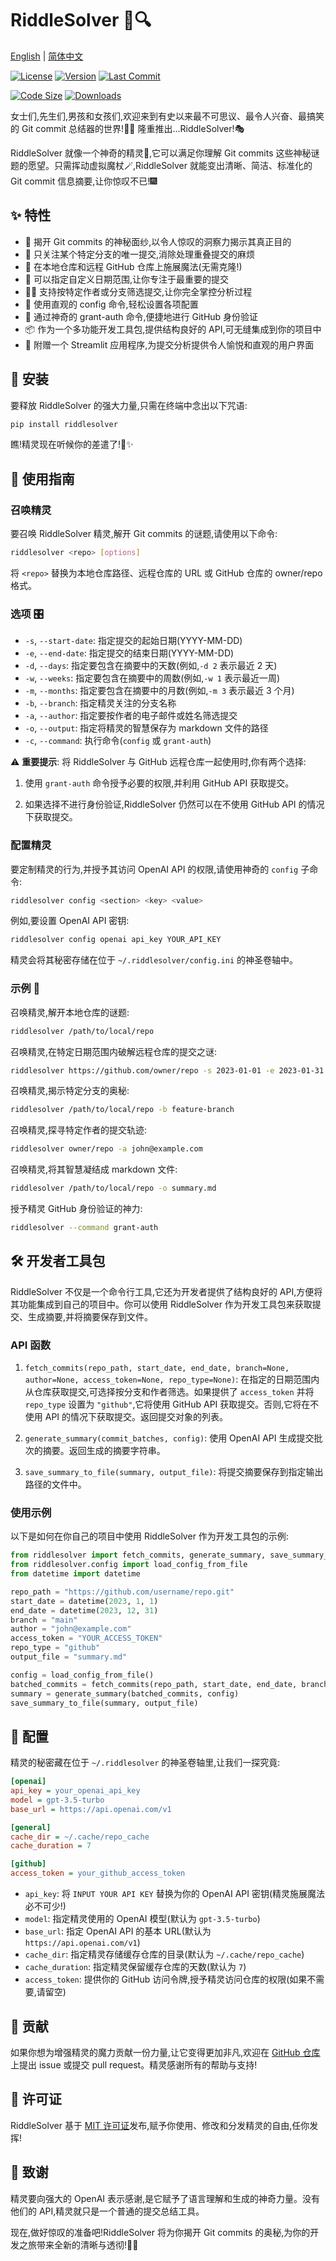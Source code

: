 # RiddleSolver 🎩🔍

[English](README.md) | [简体中文](README.zh-CN.md)

[![License](https://img.shields.io/badge/license-MIT-green.svg)](https://opensource.org/licenses/MIT)
[![Version](https://img.shields.io/badge/version-0.1.9-blue.svg)](https://github.com/AnomalyBound/riddlesolver)
[![Last Commit](https://img.shields.io/github/last-commit/AnomalyBound/riddlesolver)](https://github.com/AnomalyBound/riddlesolver/commits)

[![Code Size](https://img.shields.io/github/languages/code-size/AnomalyBound/riddlesolver)](https://github.com/AnomalyBound/riddlesolver)
[![Downloads](https://img.shields.io/pypi/dm/riddlesolver)](https://pypi.org/project/riddlesolver/)

女士们,先生们,男孩和女孩们,欢迎来到有史以来最不可思议、最令人兴奋、最搞笑的 Git commit 总结器的世界!🤯🎪 隆重推出...RiddleSolver!🎭

RiddleSolver 就像一个神奇的精灵🧞‍,它可以满足你理解 Git commits 这些神秘谜题的愿望。只需挥动虚拟魔杖🪄,RiddleSolver 就能变出清晰、简洁、标准化的 Git commit 信息摘要,让你惊叹不已!🎆

## ✨ 特性

- 🔮 揭开 Git commits 的神秘面纱,以令人惊叹的洞察力揭示其真正目的
- 🎯 只关注某个特定分支的唯一提交,消除处理重叠提交的麻烦
- 🌿 在本地仓库和远程 GitHub 仓库上施展魔法(无需克隆!)
- 📅 可以指定自定义日期范围,让你专注于最重要的提交
- 🧙‍♂️ 支持按特定作者或分支筛选提交,让你完全掌控分析过程
- 🔧 使用直观的 config 命令,轻松设置各项配置
- 🔑 通过神奇的 grant-auth 命令,便捷地进行 GitHub 身份验证
- 📦 作为一个多功能开发工具包,提供结构良好的 API,可无缝集成到你的项目中
- 🎨 附赠一个 Streamlit 应用程序,为提交分析提供令人愉悦和直观的用户界面

## 🧪 安装

要释放 RiddleSolver 的强大力量,只需在终端中念出以下咒语:

```bash
pip install riddlesolver
```

瞧!精灵现在听候你的差遣了!🧞️✨

## 📖 使用指南

### 召唤精灵

要召唤 RiddleSolver 精灵,解开 Git commits 的谜题,请使用以下命令:

```bash
riddlesolver <repo> [options]
```

将 `<repo>` 替换为本地仓库路径、远程仓库的 URL 或 GitHub 仓库的 owner/repo 格式。

### 选项 🎛️

- `-s`, `--start-date`: 指定提交的起始日期(YYYY-MM-DD)
- `-e`, `--end-date`: 指定提交的结束日期(YYYY-MM-DD) 
- `-d`, `--days`: 指定要包含在摘要中的天数(例如,`-d 2` 表示最近 2 天)
- `-w`, `--weeks`: 指定要包含在摘要中的周数(例如,`-w 1` 表示最近一周)
- `-m`, `--months`: 指定要包含在摘要中的月数(例如,`-m 3` 表示最近 3 个月)
- `-b`, `--branch`: 指定精灵关注的分支名称
- `-a`, `--author`: 指定要按作者的电子邮件或姓名筛选提交
- `-o`, `--output`: 指定将精灵的智慧保存为 markdown 文件的路径
- `-c`, `--command`: 执行命令(`config` 或 `grant-auth`)

⚠️ **重要提示**: 将 RiddleSolver 与 GitHub 远程仓库一起使用时,你有两个选择:

1. 使用 `grant-auth` 命令授予必要的权限,并利用 GitHub API 获取提交。

2. 如果选择不进行身份验证,RiddleSolver 仍然可以在不使用 GitHub API 的情况下获取提交。

### 配置精灵

要定制精灵的行为,并授予其访问 OpenAI API 的权限,请使用神奇的 `config` 子命令:

```bash
riddlesolver config <section> <key> <value>
```

例如,要设置 OpenAI API 密钥:

```bash
riddlesolver config openai api_key YOUR_API_KEY
```

精灵会将其秘密存储在位于 `~/.riddlesolver/config.ini` 的神圣卷轴中。

### 示例 🌟

召唤精灵,解开本地仓库的谜题:

```bash
riddlesolver /path/to/local/repo
```

召唤精灵,在特定日期范围内破解远程仓库的提交之谜:

```bash
riddlesolver https://github.com/owner/repo -s 2023-01-01 -e 2023-01-31
```

召唤精灵,揭示特定分支的奥秘:

```bash
riddlesolver /path/to/local/repo -b feature-branch
```

召唤精灵,探寻特定作者的提交轨迹:

```bash
riddlesolver owner/repo -a john@example.com
```  

召唤精灵,将其智慧凝结成 markdown 文件:

```bash
riddlesolver /path/to/local/repo -o summary.md
```

授予精灵 GitHub 身份验证的神力:

```bash
riddlesolver --command grant-auth 
```

**🛠️ 开发者工具包**
---------------------------

RiddleSolver 不仅是一个命令行工具,它还为开发者提供了结构良好的 API,方便将其功能集成到自己的项目中。你可以使用 RiddleSolver 作为开发工具包来获取提交、生成摘要,并将摘要保存到文件。

### **API 函数**

1.  `fetch_commits(repo_path, start_date, end_date, branch=None, author=None, access_token=None, repo_type=None)`: 在指定的日期范围内从仓库获取提交,可选择按分支和作者筛选。如果提供了 `access_token` 并将 `repo_type` 设置为 `"github"`,它将使用 GitHub API 获取提交。否则,它将在不使用 API 的情况下获取提交。返回提交对象的列表。
    
2.  `generate_summary(commit_batches, config)`: 使用 OpenAI API 生成提交批次的摘要。返回生成的摘要字符串。
    
3.  `save_summary_to_file(summary, output_file)`: 将提交摘要保存到指定输出路径的文件中。
    
### **使用示例**

以下是如何在你自己的项目中使用 RiddleSolver 作为开发工具包的示例:

```python
from riddlesolver import fetch_commits, generate_summary, save_summary_to_file
from riddlesolver.config import load_config_from_file  
from datetime import datetime

repo_path = "https://github.com/username/repo.git"
start_date = datetime(2023, 1, 1)
end_date = datetime(2023, 12, 31)
branch = "main"
author = "john@example.com"
access_token = "YOUR_ACCESS_TOKEN"
repo_type = "github"
output_file = "summary.md"

config = load_config_from_file()
batched_commits = fetch_commits(repo_path, start_date, end_date, branch, author, access_token, repo_type)
summary = generate_summary(batched_commits, config)
save_summary_to_file(summary, output_file)
```

## 🔧 配置

精灵的秘密藏在位于 `~/.riddlesolver` 的神圣卷轴里,让我们一探究竟:

```ini
[openai]
api_key = your_openai_api_key
model = gpt-3.5-turbo 
base_url = https://api.openai.com/v1

[general]
cache_dir = ~/.cache/repo_cache
cache_duration = 7

[github]
access_token = your_github_access_token
```

- `api_key`: 将 `INPUT YOUR API KEY` 替换为你的 OpenAI API 密钥(精灵施展魔法必不可少!)
- `model`: 指定精灵使用的 OpenAI 模型(默认为 `gpt-3.5-turbo`)  
- `base_url`: 指定 OpenAI API 的基本 URL(默认为 `https://api.openai.com/v1`)
- `cache_dir`: 指定精灵存储缓存仓库的目录(默认为 `~/.cache/repo_cache`) 
- `cache_duration`: 指定精灵保留缓存仓库的天数(默认为 `7`)
- `access_token`: 提供你的 GitHub 访问令牌,授予精灵访问仓库的权限(如果不需要,请留空)

## 🤝 贡献 

如果你想为增强精灵的魔力贡献一份力量,让它变得更加非凡,欢迎在 [GitHub 仓库](https://github.com/AnomalyBound/riddlesolver)上提出 issue 或提交 pull request。精灵感谢所有的帮助与支持!

## 📜 许可证

RiddleSolver 基于 [MIT 许可证](https://opensource.org/licenses/MIT)发布,赋予你使用、修改和分发精灵的自由,任你发挥!

## 🙏 致谢

精灵要向强大的 OpenAI 表示感谢,是它赋予了语言理解和生成的神奇力量。没有他们的 API,精灵就只是一个普通的提交总结工具。

现在,做好惊叹的准备吧!RiddleSolver 将为你揭开 Git commits 的奥秘,为你的开发之旅带来全新的清晰与透彻!🎉✨